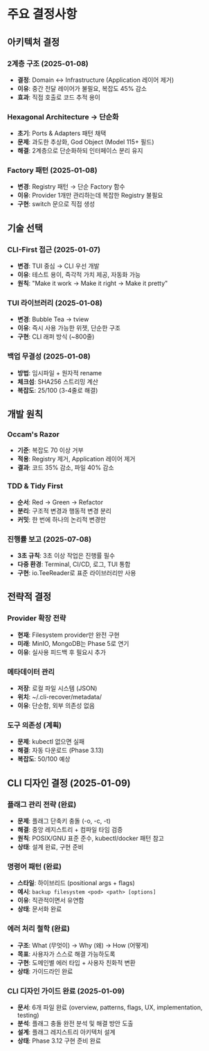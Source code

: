 # 주요 결정사항

## 아키텍처 결정

### 2계층 구조 (2025-01-08)
- **결정**: Domain ↔ Infrastructure (Application 레이어 제거)
- **이유**: 중간 전달 레이어가 불필요, 복잡도 45% 감소
- **효과**: 직접 호출로 코드 추적 용이

### Hexagonal Architecture → 단순화
- **초기**: Ports & Adapters 패턴 채택
- **문제**: 과도한 추상화, God Object (Model 115+ 필드)
- **해결**: 2계층으로 단순화하되 인터페이스 분리 유지

### Factory 패턴 (2025-01-08)
- **변경**: Registry 패턴 → 단순 Factory 함수
- **이유**: Provider 1개만 관리하는데 복잡한 Registry 불필요
- **구현**: switch 문으로 직접 생성

## 기술 선택

### CLI-First 접근 (2025-01-07)
- **변경**: TUI 중심 → CLI 우선 개발
- **이유**: 테스트 용이, 즉각적 가치 제공, 자동화 가능
- **원칙**: "Make it work → Make it right → Make it pretty"

### TUI 라이브러리 (2025-01-08)
- **변경**: Bubble Tea → tview
- **이유**: 즉시 사용 가능한 위젯, 단순한 구조
- **구현**: CLI 래퍼 방식 (~800줄)

### 백업 무결성 (2025-01-08)
- **방법**: 임시파일 + 원자적 rename
- **체크섬**: SHA256 스트리밍 계산
- **복잡도**: 25/100 (3-4줄로 해결)

## 개발 원칙

### Occam's Razor
- **기준**: 복잡도 70 이상 거부
- **적용**: Registry 제거, Application 레이어 제거
- **결과**: 코드 35% 감소, 파일 40% 감소

### TDD & Tidy First
- **순서**: Red → Green → Refactor
- **분리**: 구조적 변경과 행동적 변경 분리
- **커밋**: 한 번에 하나의 논리적 변경만

### 진행률 보고 (2025-07-08)
- **3초 규칙**: 3초 이상 작업은 진행률 필수
- **다중 환경**: Terminal, CI/CD, 로그, TUI 통합
- **구현**: io.TeeReader로 표준 라이브러리만 사용

## 전략적 결정

### Provider 확장 전략
- **현재**: Filesystem provider만 완전 구현
- **미래**: MinIO, MongoDB는 Phase 5로 연기
- **이유**: 실사용 피드백 후 필요시 추가

### 메타데이터 관리
- **저장**: 로컬 파일 시스템 (JSON)
- **위치**: ~/.cli-recover/metadata/
- **이유**: 단순함, 외부 의존성 없음

### 도구 의존성 (계획)
- **문제**: kubectl 없으면 실패
- **해결**: 자동 다운로드 (Phase 3.13)
- **복잡도**: 50/100 예상

## CLI 디자인 결정 (2025-01-09)

### 플래그 관리 전략 (완료)
- **문제**: 플래그 단축키 충돌 (-o, -c, -t)
- **해결**: 중앙 레지스트리 + 컴파일 타임 검증
- **원칙**: POSIX/GNU 표준 준수, kubectl/docker 패턴 참고
- **상태**: 설계 완료, 구현 준비

### 명령어 패턴 (완료)
- **스타일**: 하이브리드 (positional args + flags)
- **예시**: `backup filesystem <pod> <path> [options]`
- **이유**: 직관적이면서 유연함
- **상태**: 문서화 완료

### 에러 처리 철학 (완료)
- **구조**: What (무엇이) → Why (왜) → How (어떻게)
- **목표**: 사용자가 스스로 해결 가능하도록
- **구현**: 도메인별 에러 타입 + 사용자 친화적 변환
- **상태**: 가이드라인 완료

### CLI 디자인 가이드 완료 (2025-01-09)
- **문서**: 6개 파일 완료 (overview, patterns, flags, UX, implementation, testing)
- **분석**: 플래그 충돌 완전 분석 및 해결 방안 도출
- **설계**: 플래그 레지스트리 아키텍처 설계
- **상태**: Phase 3.12 구현 준비 완료